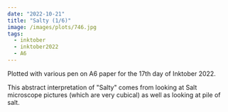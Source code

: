 ```yaml
---
date: "2022-10-21"
title: "Salty (1/6)"
image: /images/plots/746.jpg
tags:
  - inktober
  - inktober2022
  - A6
---
```


Plotted with various pen on A6 paper for the 17th day of Inktober 2022.

This abstract interpretation of "Salty" comes from looking at Salt microscope pictures (which are very cubical) as well as looking at pile of salt.